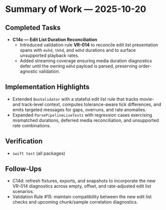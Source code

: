# Summary of Work — 2025-10-20

## Completed Tasks

- **C14c — Edit List Duration Reconciliation**
  - Introduced validation rule **VR-014** to reconcile edit list presentation spans with `mvhd`, `tkhd`, and `mdhd` durations and to surface unsupported playback rates.
  - Added streaming coverage ensuring media duration diagnostics defer until the owning `mdhd` payload is parsed, preserving order-agnostic validation.

## Implementation Highlights

- Extended `BoxValidator` with a stateful edit list rule that tracks movie- and track-level context, computes tolerance-aware tick differences, and emits targeted messages for gaps, overruns, and rate anomalies.
- Expanded `ParsePipelineLiveTests` with regression cases exercising mismatched durations, deferred media reconciliation, and unsupported rate combinations.

## Verification

- `swift test` (all packages)

## Follow-Ups

- C14d: refresh fixtures, exports, and snapshots to incorporate the new VR-014 diagnostics across empty, offset, and
  rate-adjusted edit list scenarios.
- Validation Rule #15: maintain compatibility between the new edit list checks and upcoming chunk/sample correlation
  diagnostics.
